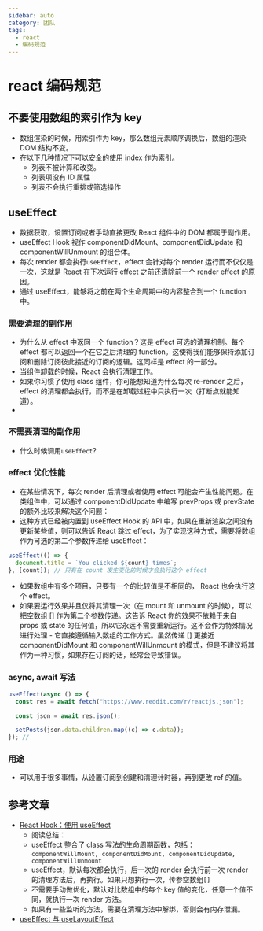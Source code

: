```yaml
---
sidebar: auto
category: 团队
tags:
  - react
  - 编码规范
---
```


# react 编码规范

## 不要使用数组的索引作为 key

- 数组渲染的时候，用索引作为 key，那么数组元素顺序调换后，数组的渲染 DOM 结构不变。
- 在以下几种情况下可以安全的使用 index 作为索引。
  - 列表不被计算和改变。
  - 列表项没有 ID 属性
  - 列表不会执行重排或筛选操作

## useEffect

- 数据获取，设置订阅或者手动直接更改 React 组件中的 DOM 都属于副作用。
- useEffect Hook 视作 componentDidMount、componentDidUpdate 和 componentWillUnmount 的组合体。
- 每次 render 都会执行`useEffect`，effect 会针对每个 render 运行而不仅仅是一次，这就是 React 在下次运行 effect 之前还清除前一个 render effect 的原因。
- 通过 useEffect，能够将之前在两个生命周期中的内容整合到一个 function 中。

### 需要清理的副作用

- 为什么从 effect 中返回一个 function？这是 effect 可选的清理机制。每个 effect 都可以返回一个在它之后清理的 function。这使得我们能够保持添加订阅和删除订阅彼此接近的订阅的逻辑。这同样是 effect 的一部分。
- 当组件卸载的时候，React 会执行清理工作。
- 如果你习惯了使用 class 组件，你可能想知道为什么每次 re-render 之后，effect 的清理都会执行，而不是在卸载过程中只执行一次（打断点就能知道）。
-

### 不需要清理的副作用

- 什么时候调用`useEffect`?

### effect 优化性能

- 在某些情况下，每次 render 后清理或者使用 effect 可能会产生性能问题。在类组件中，可以通过 componentDidUpdate 中编写 prevProps 或 prevState 的额外比较来解决这个问题：
- 这种方式已经被内置到 useEffect Hook 的 API 中，如果在重新渲染之间没有更新某些值，则可以告诉 React 跳过 effect，为了实现这种方式，需要将数组作为可选的第二个参数传递给 useEffect：

```js
useEffect(() => {
  document.title = `You clicked ${count} times`;
}, [count]); // 只有在 count 发生变化的时候才会执行这个 effect
```

- 如果数组中有多个项目，只要有一个的比较值是不相同的， React 也会执行这个 effect。
- 如果要运行效果并且仅将其清理一次（在 mount 和 unmount 的时候），可以把空数组 [] 作为第二个参数传递。这告诉 React 你的效果不依赖于来自 props 或 state 的任何值，所以它永远不需要重新运行。这不会作为特殊情况进行处理 - 它直接遵循输入数组的工作方式。虽然传递 [] 更接近 componentDidMount 和 componentWillUnmount 的模式，但是不建议将其作为一种习惯，如果存在订阅的话，经常会导致错误。

### async, await 写法

```js
useEffect(async () => {
  const res = await fetch("https://www.reddit.com/r/reactjs.json");

  const json = await res.json();

  setPosts(json.data.children.map((c) => c.data));
}); //
```

### 用途

- 可以用于很多事情，从设置订阅到创建和清理计时器，再到更改 ref 的值。

## 参考文章

- [React Hook：使用 useEffect](http://www.ptbird.cn/react-hoot-useEffect.html)
  - 阅读总结：
  - useEffect 整合了 class 写法的生命周期函数，包括：`componentWillMount, componentDidMount, componentDidUpdate, componentWillUnmount`
  - useEffect，默认每次都会执行，后一次的 render 会执行前一次 render 的清理方法后，再执行。如果只想执行一次，传参空数组`[]`
  - 不需要手动做优化，默认对比数组中的每个 key 值的变化，任意一个值不同，就执行一次 render 方法。
  - 如果有一些监听的方法，需要在清理方法中解绑，否则会有内存泄漏。
- [useEffect 与 useLayoutEffect](https://zhuanlan.zhihu.com/p/53077376)
